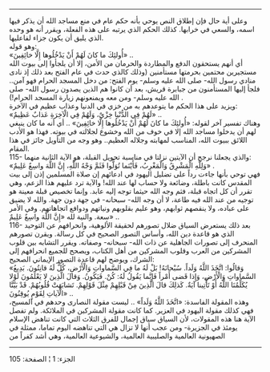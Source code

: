 ------------------------------------------------------------------------

وعلى أية حال فإن إطلاق النص يوحي بأنه حكم عام في منع مساجد الله أن يذكر
فيها اسمه، والسعي في خرابها. كذلك الحكم الذي يرتبه على هذه الفعلة، ويقرر
أنه هو وحده الذي يليق أن يكون جزاء لفاعليها.  
وهو قوله:  
«أُولئِكَ ما كانَ لَهُمْ أَنْ يَدْخُلُوها إِلَّا خائِفِينَ» ..  
أي أنهم يستحقون الدفع والمطاردة والحرمان من الأمن، إلا أن يلجأوا إلى
بيوت الله مستجيرين محتمين بحرمتها مستأمنين (وذلك كالذي حدث في عام الفتح
بعد ذلك إذ نادى منادي رسول الله- صلى الله عليه وسلم- يوم الفتح: من دخل
المسجد الحرام فهو آمن.. فلجأ إليها المستأمنون من جبابرة قريش، بعد أن
كانوا هم الذين يصدون رسول الله- صلى الله عليه وسلم- ومن معه ويمنعونهم
زيارة المسجد الحرام!) .  
ويزيد على هذا الحكم ما يتوعدهم به من خزي في الدنيا وعذاب عظيم في
الآخرة:  
«لَهُمْ فِي الدُّنْيا خِزْيٌ، وَلَهُمْ فِي الْآخِرَةِ عَذابٌ عَظِيمٌ» ..  
وهناك تفسير آخر لقوله: «أُولئِكَ ما كانَ لَهُمْ أَنْ يَدْخُلُوها إِلَّا خائِفِينَ» .. أي
أنه ما كان ينبغي لهم أن يدخلوا مساجد الله إلا في خوف من الله وخشوع
لجلالته في بيوته. فهذا هو الأدب اللائق ببيوت الله، المناسب لمهابته
وجلاله العظيم.. وهو وجه من التأويل جائز في هذا المقام.  
115- والذي يجعلنا نرجح أن الآيتين نزلتا في مناسبة تحويل القبلة، هو الآية
الثانية منهما:  
«وَلِلَّهِ الْمَشْرِقُ وَالْمَغْرِبُ، فَأَيْنَما تُوَلُّوا فَثَمَّ وَجْهُ اللَّهِ، إِنَّ اللَّهَ واسِعٌ عَلِيمٌ» .  
فهي توحي بأنها جاءت رداً على تضليل اليهود في ادعائهم إن صلاة المسلمين إذن
إلى بيت المقدس كانت باطلة، وضائعة ولا حساب لها عند الله! والآية ترد
عليهم هذا الزعم، وهي تقرر أن كل اتجاه قبلة، فثم وجه الله حيثما توجه إليه
عابد. وإنما تخصيص قبلة معينة هو توجيه من عند الله فيه طاعة، لا أن وجه
الله- سبحانه- في جهة دون جهة. والله لا يضيق على عباده، ولا ينقصهم
ثوابهم، وهو عليم بقلوبهم ونياتهم ودوافع اتجاهاتهم. وفي الأمر سعة. والنية
لله «إِنَّ اللَّهَ واسِعٌ عَلِيمٌ» ..  
116- بعد ذلك يستعرض السياق ضلال تصورهم لحقيقة الألوهية، وانحرافهم عن
التوحيد الذي هو قاعدة دين الله، وأساس التصور الصحيح في كل رسالة. ويقرن
تصورهم المنحرف إلى تصورات الجاهلية عن ذات الله- سبحانه- وصفاته. ويقرر
التشابه بين قلوب المشركين من العرب وقلوب المشركين من أهل الكتاب، ويصحح
للجميع انحرافهم إلى الشرك، ويوضح لهم قاعدة التصور الإيماني الصحيح:  
«وَقالُوا: اتَّخَذَ اللَّهُ وَلَداً. سُبْحانَهُ! بَلْ لَهُ ما فِي السَّماواتِ وَالْأَرْضِ، كُلٌّ لَهُ
قانِتُونَ. بَدِيعُ السَّماواتِ وَالْأَرْضِ، وَإِذا قَضى أَمْراً فَإِنَّما يَقُولُ لَهُ: كُنْ. فَيَكُونُ.
وَقالَ الَّذِينَ لا يَعْلَمُونَ لَوْلا يُكَلِّمُنَا اللَّهُ أَوْ تَأْتِينا آيَةٌ. كَذلِكَ قالَ الَّذِينَ مِنْ
قَبْلِهِمْ مِثْلَ قَوْلِهِمْ. تَشابَهَتْ قُلُوبُهُمْ. قَدْ بَيَّنَّا الْآياتِ لِقَوْمٍ يُوقِنُونَ» ..  
وهذه المقولة الفاسدة: «اتَّخَذَ اللَّهُ وَلَداً» .. ليست مقولة النصارى وحدهم في
المسيح، فهي كذلك مقولة اليهود في العزير. كما كانت مقولة المشركين في
الملائكة. ولم تفصل الآية هنا هذه المقولات، لأن السياق سياق إجمال للفرق
الثلاث التي كانت تناهض الإسلام يومئذ في الجزيرة- ومن عجب أنها لا تزال هي
التي تناهضه اليوم تماما، ممثلة في الصهيونية العالمية والصليبية العالمية،
والشيوعية العالمية، وهي أشد كفراً من

------------------------------------------------------------------------

الجزء: 1 ¦ الصفحة: 105
